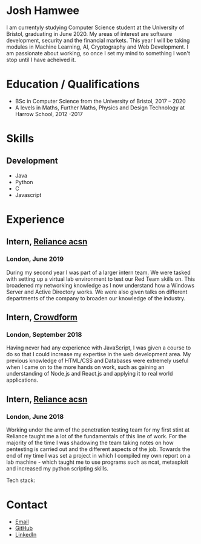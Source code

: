 # Josh Hamwee

I am currentyly studying Computer Science student at the University of Bristol, graduating in June 2020. My areas of interest are software development, security and the financial markets. This year I will be taking modules in Machine Learning, AI, Cryptography and Web Development. I am passionate about working, so once I set my mind to something I won't stop until I have acheived it. 
 
 # Education / Qualifications

+ BSc in Computer Science from the University of Bristol, 2017 – 2020
+ A levels in Maths, Further Maths, Physics and Design Technology at Harrow School, 2012 -2017
 
# Skills

## Development

+ Java
+ Python
+ C
+ Javascript

# Experience

## Intern, [Reliance acsn]()
### London, June 2019

During my second year I was part of a larger intern team. We were tasked with setting up a virtual lab environment to test our Red Team skills on. This broadened my networking knowledge as I now understand how a Windows Server and Active Directory works. We were also given talks on different departments of the company to broaden our knowledge of the industry.

## Intern, [Crowdform]()
### London, September 2018

Having never had any experience with JavaScript, I was given a course to do so that I could increase my expertise in the web development area.
My previous knowledge of HTML/CSS and Databases were extremely useful when I came on to the more hands on work, such as gaining an understanding of Node.js and React.js and applying it to real world applications.

## Intern, [Reliance acsn]()
### London, June 2018

Working under the arm of the penetration testing team for my first stint at Reliance taught me a lot of the fundamentals of this line of work. For the majority of the time I was shadowing the team taking notes on how pentesting is carried out and the different aspects of the job. Towards the end of my time I was set a project in which I compiled my own report on a lab machine - which taught me to use programs such as ncat, metasploit and increased my python scripting skills.

Tech stack: 


# Contact

+ [Email](mailto:joshhamwee@me.com)
+ [GitHub](https://github.com/joshhamwee)
+ [LinkedIn](https://www.linkedin.com/in/josh-hamwee-851b43167/)

